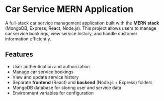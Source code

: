 # Car Service MERN Application

A full-stack car service management application built with the **MERN stack** (MongoDB, Express, React, Node.js). This project allows users to manage car service bookings, view service history, and handle customer information efficiently.

## Features

- User authentication and authorization
- Manage car service bookings
- View and update service history
- Separate **frontend** (React) and **backend** (Node.js + Express) folders
- MongoDB database for storing user and service data
- Environment variables for configuration
